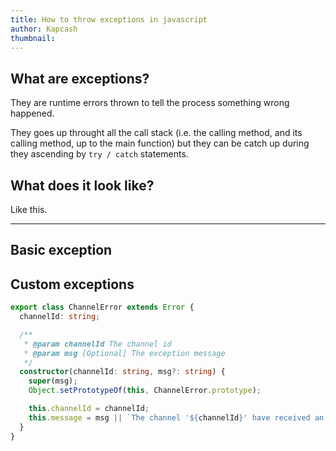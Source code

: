 ```yaml
---
title: How to throw exceptions in javascript
author: Kapcash
thumbnail: 
---
```


## What are exceptions?
They are runtime errors thrown to tell the process something wrong happened.

They goes up throught all the call stack (i.e. the calling method, and its calling method, up to the main function)
but they can be catch up during they ascending by `try / catch` statements.

## What does it look like?

Like this.

------------

## Basic exception

## Custom exceptions

```typescript
export class ChannelError extends Error {
  channelId: string;

  /**
   * @param channelId The channel id
   * @param msg [Optional] The exception message
   */
  constructor(channelId: string, msg?: string) {
    super(msg);
    Object.setPrototypeOf(this, ChannelError.prototype);

    this.channelId = channelId;
    this.message = msg || `The channel '${channelId}' have received an error!`;
  }
}
```
